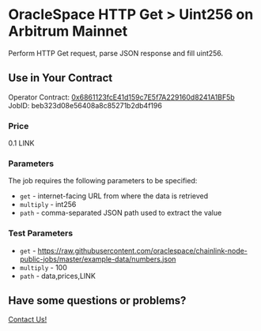 # OracleSpace HTTP Get > Uint256 on Arbitrum Mainnet

Perform HTTP Get request, parse JSON response and fill uint256.

## Use in Your Contract

Operator Contract: [0x6861123fcE41d159c7E5f7A229160d8241A1BF5b](https://arbiscan.io/address/0x6861123fcE41d159c7E5f7A229160d8241A1BF5b)  
JobID: beb323d08e56408a8c85271b2db4f196

### Price

0.1 LINK

### Parameters

The job requires the following parameters to be specified:

- `get` - internet-facing URL from where the data is retrieved
- `multiply` - int256
- `path` - comma-separated JSON path used to extract the value

### Test Parameters

- `get` - https://raw.githubusercontent.com/oraclespace/chainlink-node-public-jobs/master/example-data/numbers.json
- `multiply` - 100
- `path` - data,prices,LINK

## Have some questions or problems?

[Contact Us!](https://github.com/oraclespace/chainlink-node-public-jobs#contact-us)
